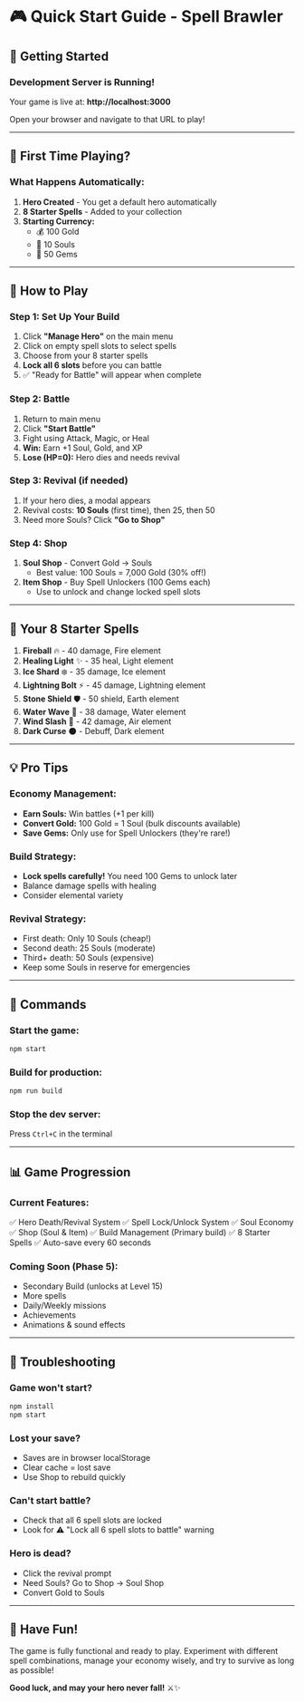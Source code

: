 # 🎮 Quick Start Guide - Spell Brawler

## 🚀 Getting Started

### Development Server is Running!
Your game is live at: **http://localhost:3000**

Open your browser and navigate to that URL to play!

---

## 🎯 First Time Playing?

### What Happens Automatically:
1. **Hero Created** - You get a default hero automatically
2. **8 Starter Spells** - Added to your collection
3. **Starting Currency:**
   - 💰 100 Gold
   - 👻 10 Souls
   - 💎 50 Gems

---

## 📝 How to Play

### Step 1: Set Up Your Build
1. Click **"Manage Hero"** on the main menu
2. Click on empty spell slots to select spells
3. Choose from your 8 starter spells
4. **Lock all 6 slots** before you can battle
5. ✅ "Ready for Battle" will appear when complete

### Step 2: Battle
1. Return to main menu
2. Click **"Start Battle"**
3. Fight using Attack, Magic, or Heal
4. **Win:** Earn +1 Soul, Gold, and XP
5. **Lose (HP=0):** Hero dies and needs revival

### Step 3: Revival (if needed)
1. If your hero dies, a modal appears
2. Revival costs: **10 Souls** (first time), then 25, then 50
3. Need more Souls? Click **"Go to Shop"**

### Step 4: Shop
1. **Soul Shop** - Convert Gold → Souls
   - Best value: 100 Souls = 7,000 Gold (30% off!)
2. **Item Shop** - Buy Spell Unlockers (100 Gems each)
   - Use to unlock and change locked spell slots

---

## 🎲 Your 8 Starter Spells

1. **Fireball** 🔥 - 40 damage, Fire element
2. **Healing Light** ✨ - 35 heal, Light element
3. **Ice Shard** ❄️ - 35 damage, Ice element
4. **Lightning Bolt** ⚡ - 45 damage, Lightning element
5. **Stone Shield** 🛡️ - 50 shield, Earth element
6. **Water Wave** 🌊 - 38 damage, Water element
7. **Wind Slash** 💨 - 42 damage, Air element
8. **Dark Curse** 🌑 - Debuff, Dark element

---

## 💡 Pro Tips

### Economy Management:
- **Earn Souls:** Win battles (+1 per kill)
- **Convert Gold:** 100 Gold = 1 Soul (bulk discounts available)
- **Save Gems:** Only use for Spell Unlockers (they're rare!)

### Build Strategy:
- **Lock spells carefully!** You need 100 Gems to unlock later
- Balance damage spells with healing
- Consider elemental variety

### Revival Strategy:
- First death: Only 10 Souls (cheap!)
- Second death: 25 Souls (moderate)
- Third+ death: 50 Souls (expensive)
- Keep some Souls in reserve for emergencies

---

## 🔧 Commands

### Start the game:
```bash
npm start
```

### Build for production:
```bash
npm run build
```

### Stop the dev server:
Press `Ctrl+C` in the terminal

---

## 📊 Game Progression

### Current Features:
✅ Hero Death/Revival System
✅ Spell Lock/Unlock System
✅ Soul Economy
✅ Shop (Soul & Item)
✅ Build Management (Primary build)
✅ 8 Starter Spells
✅ Auto-save every 60 seconds

### Coming Soon (Phase 5):
- Secondary Build (unlocks at Level 15)
- More spells
- Daily/Weekly missions
- Achievements
- Animations & sound effects

---

## 🐛 Troubleshooting

### Game won't start?
```bash
npm install
npm start
```

### Lost your save?
- Saves are in browser localStorage
- Clear cache = lost save
- Use Shop to rebuild quickly

### Can't start battle?
- Check that all 6 spell slots are locked
- Look for ⚠️ "Lock all 6 spell slots to battle" warning

### Hero is dead?
- Click the revival prompt
- Need Souls? Go to Shop → Soul Shop
- Convert Gold to Souls

---

## 🎉 Have Fun!

The game is fully functional and ready to play. Experiment with different spell combinations, manage your economy wisely, and try to survive as long as possible!

**Good luck, and may your hero never fall!** ⚔️✨
